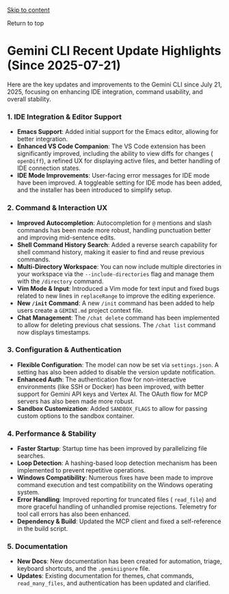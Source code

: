 [Skip to content](https://gemini-cli.xyz/docs/en/update-2025-08-05#VPContent)

Return to top

# Gemini CLI Recent Update Highlights (Since 2025-07-21) [​](https://gemini-cli.xyz/docs/en/update-2025-08-05\#gemini-cli-recent-update-highlights-since-2025-07-21)

Here are the key updates and improvements to the Gemini CLI since July 21, 2025, focusing on enhancing IDE integration, command usability, and overall stability.

### 1\. IDE Integration & Editor Support [​](https://gemini-cli.xyz/docs/en/update-2025-08-05\#_1-ide-integration-editor-support)

- **Emacs Support**: Added initial support for the Emacs editor, allowing for better integration.
- **Enhanced VS Code Companion**: The VS Code extension has been significantly improved, including the ability to view diffs for changes ( `openDiff`), a refined UX for displaying active files, and better handling of IDE connection states.
- **IDE Mode Improvements**: User-facing error messages for IDE mode have been improved. A toggleable setting for IDE mode has been added, and the installer has been introduced to simplify setup.

### 2\. Command & Interaction UX [​](https://gemini-cli.xyz/docs/en/update-2025-08-05\#_2-command-interaction-ux)

- **Improved Autocompletion**: Autocompletion for `@` mentions and slash commands has been made more robust, handling punctuation better and improving mid-sentence edits.
- **Shell Command History Search**: Added a reverse search capability for shell command history, making it easier to find and reuse previous commands.
- **Multi-Directory Workspace**: You can now include multiple directories in your workspace via the `--include-directories` flag and manage them with the `/directory` command.
- **Vim Mode & Input**: Introduced a Vim mode for text input and fixed bugs related to new lines in `replaceRange` to improve the editing experience.
- **New `/init` Command**: A new `/init` command has been added to help users create a `GEMINI.md` project context file.
- **Chat Management**: The `/chat delete` command has been implemented to allow for deleting previous chat sessions. The `/chat list` command now displays timestamps.

### 3\. Configuration & Authentication [​](https://gemini-cli.xyz/docs/en/update-2025-08-05\#_3-configuration-authentication)

- **Flexible Configuration**: The model can now be set via `settings.json`. A setting has also been added to disable the version update notification.
- **Enhanced Auth**: The authentication flow for non-interactive environments (like SSH or Docker) has been improved, with better support for Gemini API keys and Vertex AI. The OAuth flow for MCP servers has also been made more robust.
- **Sandbox Customization**: Added `SANDBOX_FLAGS` to allow for passing custom options to the sandbox container.

### 4\. Performance & Stability [​](https://gemini-cli.xyz/docs/en/update-2025-08-05\#_4-performance-stability)

- **Faster Startup**: Startup time has been improved by parallelizing file searches.
- **Loop Detection**: A hashing-based loop detection mechanism has been implemented to prevent repetitive operations.
- **Windows Compatibility**: Numerous fixes have been made to improve command execution and test compatibility on the Windows operating system.
- **Error Handling**: Improved reporting for truncated files ( `read_file`) and more graceful handling of unhandled promise rejections. Telemetry for tool call errors has also been enhanced.
- **Dependency & Build**: Updated the MCP client and fixed a self-reference in the build script.

### 5\. Documentation [​](https://gemini-cli.xyz/docs/en/update-2025-08-05\#_5-documentation)

- **New Docs**: New documentation has been created for automation, triage, keyboard shortcuts, and the `.geminiignore` file.
- **Updates**: Existing documentation for themes, chat commands, `read_many_files`, and authentication has been updated and clarified.